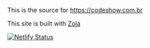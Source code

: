 This is the source for https://codeshow.com.br

This site is built with [Zola](https://getzola.org)

[![Netlify Status](https://api.netlify.com/api/v1/badges/b032e782-b54d-4cd1-a71a-c6afd5857f4b/deploy-status)](https://app.netlify.com/sites/codeshowbr/deploys)
